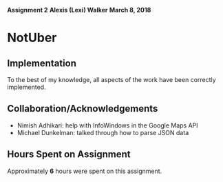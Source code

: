 **Assignment 2**
**Alexis (Lexi) Walker**
**March 8, 2018**
# NotUber


## Implementation
To the best of my knowledge, all aspects of the work have been correctly implemented.

## Collaboration/Acknowledgements
* Nimish Adhikari: help with InfoWindows in the Google Maps API
* Michael Dunkelman: talked through how to parse JSON data


## Hours Spent on Assignment
Approximately **6** hours were spent on this assignment.
